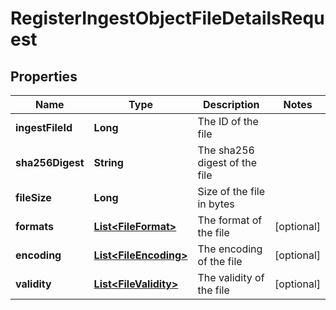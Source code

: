 

# RegisterIngestObjectFileDetailsRequest


## Properties

Name | Type | Description | Notes
------------ | ------------- | ------------- | -------------
**ingestFileId** | **Long** | The ID of the file | 
**sha256Digest** | **String** | The sha256 digest of the file | 
**fileSize** | **Long** | Size of the file in bytes | 
**formats** | [**List&lt;FileFormat&gt;**](FileFormat.md) | The format of the file |  [optional]
**encoding** | [**List&lt;FileEncoding&gt;**](FileEncoding.md) | The encoding of the file |  [optional]
**validity** | [**List&lt;FileValidity&gt;**](FileValidity.md) | The validity of the file |  [optional]



